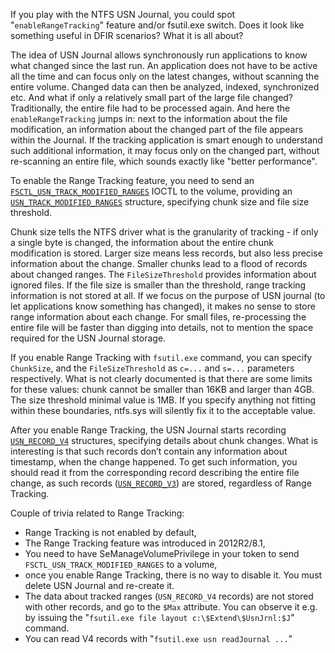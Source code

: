 If you play with the NTFS USN Journal, you could spot "`enableRangeTracking`" feature and/or fsutil.exe switch. Does it look like something useful in DFIR scenarios? What it is all about?

The idea of USN Journal allows synchronously run applications to know what changed since the last run. An application does not have to be active all the time and can focus only on the latest changes, without scanning the entire volume. Changed data can then be analyzed, indexed, synchronized etc. And what if only a relatively small part of the large file changed? Traditionally, the entire file had to be processed again. And here the `enableRangeTracking` jumps in: next to the information about the file modification, an information about the changed part of the file appears within the Journal. If the tracking application is smart enough to understand such additional information, it may focus only on the changed part, without re-scanning an entire file, which sounds exactly like "better performance".

To enable the Range Tracking feature, you need to send an [`FSCTL_USN_TRACK_MODIFIED_RANGES`](https://learn.microsoft.com/en-us/windows/win32/api/winioctl/ni-winioctl-fsctl_usn_track_modified_ranges) IOCTL to the volume, providing an [`USN_TRACK_MODIFIED_RANGES`](https://learn.microsoft.com/en-us/windows/win32/api/winioctl/ns-winioctl-usn_track_modified_ranges) structure, specifying chunk size and file size threshold. 

Chunk size tells the NTFS driver what is the granularity of tracking - if only a single byte is changed, the information about the entire chunk modification is stored. Larger size means less records, but also less precise information about the change. Smaller chunks lead to a flood of records about changed ranges. The `FileSizeThreshold` provides information about ignored files. If the file size is smaller than the threshold, range tracking information is not stored at all. 
If we focus on the purpose of USN journal (to let applications know something has changed), it makes no sense to store range information about each change. For small files, re-processing the entire file will be faster than digging into details, not to mention the space required for the USN Journal storage.

If you enable Range Tracking with `fsutil.exe` command, you can specify `ChunkSize`, and the `FileSizeThreshold` as `c=...` and `s=...` parameters respectively. What is not clearly documented is that there are some limits for these values: chunk cannot be smaller than 16KB and larger than 4GB. The size threshold minimal value is 1MB. If you specify anything not fitting within these boundaries, ntfs.sys will silently fix it to the acceptable value.

After you enable Range Tracking, the USN Journal starts recording [`USN_RECORD_V4`](https://learn.microsoft.com/en-us/windows/win32/api/winioctl/ns-winioctl-usn_record_v4) structures, specifying details about chunk changes. What is interesting is that such records don’t contain any information about timestamp, when the change happened. To get such information, you should read it from the corresponding record describing the entire file change, as such records ([`USN_RECORD_V3`](https://learn.microsoft.com/en-us/windows/win32/api/winioctl/ns-winioctl-usn_record_v3)) are stored, regardless of Range Tracking.

Couple of trivia related to Range Tracking:
- Range Tracking is not enabled by default,
- The Range Tracking feature was introduced in 2012R2/8.1,
- You need to have SeManageVolumePrivilege in your token to send `FSCTL_USN_TRACK_MODIFIED_RANGES` to a volume,
- once you enable Range Tracking, there is no way to disable it. You must delete USN Journal and re-create it.
- The data about tracked ranges (`USN_RECORD_V4` records) are not stored with other records, and go to the `$Max` attribute. You can observe it e.g. by issuing the "`fsutil.exe file layout c:\$Extend\$UsnJrnl:$J`" command.
- You can read V4 records with "`fsutil.exe usn readJournal ...`"
